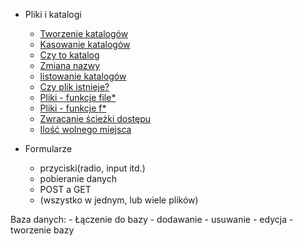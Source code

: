 - Pliki i katalogi
    - [Tworzenie katalogów](pliki-i-katalogi/tworzenie-katalogow.md)
    - [Kasowanie katalogów](pliki-i-katalogi/kasowanie-katalogow.md)
    - [Czy to katalog](pliki-i-katalogi/czy-to-katalog.md)
    - [Zmiana nazwy](pliki-i-katalogi/zmiana-nazwy.md)
    - [listowanie katalogów](pliki-i-katalogi/listowanie-katalogow.md)
    - [Czy plik istnieje?](pliki-i-katalogi/sprawdzanie-czy-dany-plik-istnieje.md)
    - [Pliki - funkcje file\*](pliki-i-katalogi/odczyt-i-zapis-plikow-file.md)
    - [Pliki - funkcje f\*](pliki-i-katalogi/odczyt-i-zapis-plikow-f.md)
    - [Zwracanie ścieżki dostępu](pliki-i-katalogi/zwracanie-sciezki-dostepu.md)
    - [Ilość wolnego miejsca](pliki-i-katalogi/ilosc-wolnego-miejsca.md)
    

    
- Formularze
    - przyciski(radio, input itd.)
    - pobieranie danych
    - POST a GET
    - (wszystko w jednym, lub wiele plików)

Baza danych:
    - Łączenie do bazy
    - dodawanie
    - usuwanie
    - edycja
    - tworzenie bazy
